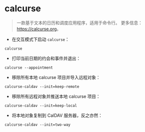 # calcurse

> 一款基于文本的日历和调度应用程序，适用于命令行。
> 更多信息：<https://calcurse.org>。

- 在交互模式下启动 `calcurse`：

`calcurse`

- 打印当前日期的约会和事件并退出：

`calcurse --appointment`

- 移除所有本地 calcurse 项目并导入远程对象：

`calcurse-caldav --init=keep-remote`

- 移除所有远程对象并推送本地 calcurse 项目：

`calcurse-caldav --init=keep-local`

- 将本地对象复制到 CalDAV 服务器，反之亦然：

`calcurse-caldav --init=two-way`